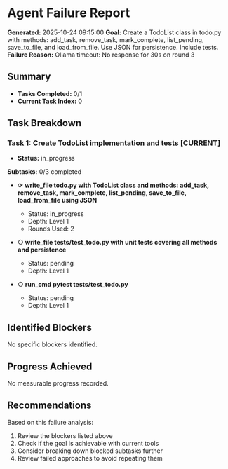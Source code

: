 # Agent Failure Report

**Generated:** 2025-10-24 09:15:00
**Goal:** Create a TodoList class in todo.py with methods: add_task, remove_task, mark_complete, list_pending, save_to_file, and load_from_file. Use JSON for persistence. Include tests.
**Failure Reason:** Ollama timeout: No response for 30s on round 3

## Summary

- **Tasks Completed:** 0/1
- **Current Task Index:** 0

## Task Breakdown

### Task 1: Create TodoList implementation and tests **[CURRENT]**

- **Status:** in_progress

**Subtasks:** 0/3 completed

- ⟳ **write_file todo.py with TodoList class and methods: add_task, remove_task, mark_complete, list_pending, save_to_file, load_from_file using JSON**
  - Status: in_progress
  - Depth: Level 1
  - Rounds Used: 2

- ○ **write_file tests/test_todo.py with unit tests covering all methods and persistence**
  - Status: pending
  - Depth: Level 1

- ○ **run_cmd pytest tests/test_todo.py**
  - Status: pending
  - Depth: Level 1


## Identified Blockers

No specific blockers identified.

## Progress Achieved

No measurable progress recorded.

## Recommendations

Based on this failure analysis:
1. Review the blockers listed above
2. Check if the goal is achievable with current tools
3. Consider breaking down blocked subtasks further
4. Review failed approaches to avoid repeating them
